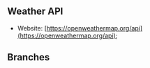 ## Weather API

- Website: [https://openweathermap.org/api](https://openweathermap.org/api);

## Branches
